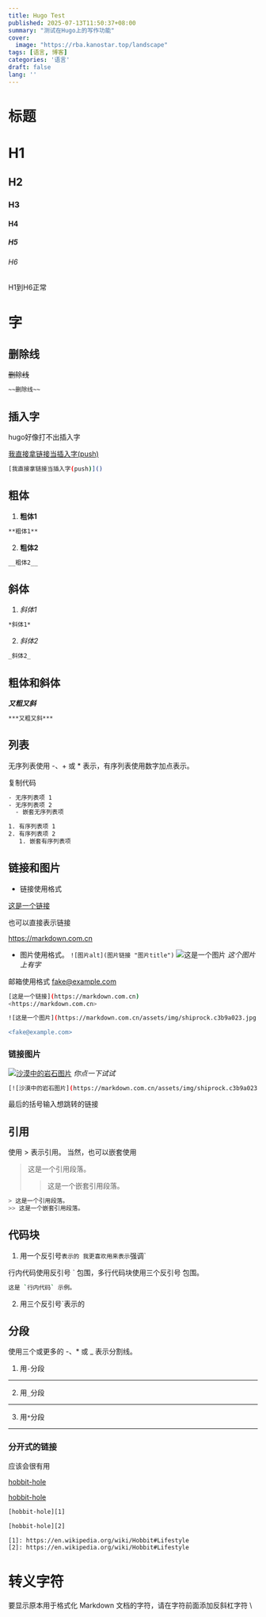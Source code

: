 ```yaml
---
title: Hugo Test
published: 2025-07-13T11:50:37+08:00
summary: "测试在Hugo上的写作功能"
cover:
  image: "https://rba.kanostar.top/landscape"
tags: [语言, 博客]
categories: '语言'
draft: false 
lang: ''
---
```

# 标题
# H1
## H2
### H3
#### H4
##### H5
###### H6


H1到H6正常

# 字

## 删除线
~~删除线~~
``` bash
~~删除线~~
```

## 插入字

hugo好像打不出插入字

[我直接拿链接当插入字(push)]()

``` bash
[我直接拿链接当插入字(push)]()
```

## 粗体
1. **粗体1**
``` bash
**粗体1**
```
2. __粗体2__
``` bash
__粗体2__
```

## 斜体
1. *斜体1*
``` bash
*斜体1*
```
2. _斜体2_
``` bash
_斜体2_
```

## 粗体和斜体

***又粗又斜***

``` bash
***又粗又斜***
```

## 列表

无序列表使用 -、+ 或 * 表示，有序列表使用数字加点表示。

复制代码
``` bash
- 无序列表项 1
- 无序列表项 2
  - 嵌套无序列表项

1. 有序列表项 1
2. 有序列表项 2
   1. 嵌套有序列表项
```
## 链接和图片

* 链接使用格式

[这是一个链接](https://markdown.com.cn)

也可以直接表示链接

<https://markdown.com.cn>

* 图片使用格式。
`![图片alt](图片链接 "图片title")`
![这是一个图片](https://markdown.com.cn/assets/img/shiprock.c3b9a023.jpg "你儿豁")
*这个图片上有字*

邮箱使用格式
<fake@example.com>

``` bash
[这是一个链接](https://markdown.com.cn)
<https://markdown.com.cn>

![这是一个图片](https://markdown.com.cn/assets/img/shiprock.c3b9a023.jpg "图片title"")

<fake@example.com>
```

### 链接图片
[![沙漠中的岩石图片](https://markdown.com.cn/assets/img/shiprock.c3b9a023.jpg "点了就是刷新这个界面")]()
*你点一下试试*

``` bash
[![沙漠中的岩石图片](https://markdown.com.cn/assets/img/shiprock.c3b9a023.jpg "点了就是刷新这个界面")]()
```
最后的括号输入想跳转的链接

## 引用

使用 > 表示引用。
当然，也可以嵌套使用
> 这是一个引用段落。
>> 这是一个嵌套引用段落。
``` bash
> 这是一个引用段落。
>> 这是一个嵌套引用段落。
```

## 代码块
1. 用一个反引号`表示的
我更喜欢用来表示`强调`

行内代码使用反引号 ` 包围，多行代码块使用三个反引号 包围。

``` bash
这是 `行内代码` 示例。
```

2. 用三个反引号`表示的

## 分段
使用三个或更多的 -、* 或 _ 表示分割线。

1. 用`-`分段
---
2. 用`_`分段
___
3. 用`*`分段
***

### 分开式的链接

应该会很有用

[hobbit-hole][1]

[hobbit-hole][2]

[1]: https://en.wikipedia.org/wiki/Hobbit#Lifestyle
[2]: https://en.wikipedia.org/wiki/Hobbit#Lifestyle

``` bash
[hobbit-hole][1]

[hobbit-hole][2]

[1]: https://en.wikipedia.org/wiki/Hobbit#Lifestyle
[2]: https://en.wikipedia.org/wiki/Hobbit#Lifestyle
```

# 转义字符
要显示原本用于格式化 Markdown 文档的字符，请在字符前面添加反斜杠字符 \ 
